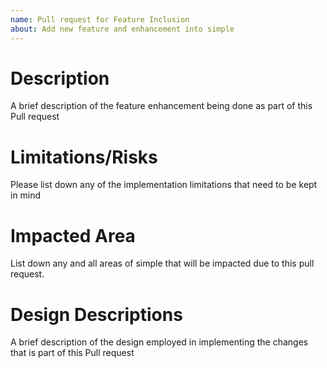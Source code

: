 ```yaml
---
name: Pull request for Feature Inclusion
about: Add new feature and enhancement into simple
---
```


# Description
A brief description of the feature enhancement being done as part of this Pull request

# Limitations/Risks
Please list down any of the implementation limitations that need to be kept in mind

# Impacted Area
List down any and all areas of simple that will be impacted due to
this pull request.

# Design Descriptions
A brief description of the design employed in implementing the changes that is part 
of this Pull request
   